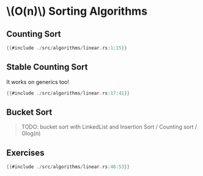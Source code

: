 # \\(O(n)\\) Sorting Algorithms

## Counting Sort

```rust
{{#include ./src/algorithms/linear.rs:1:15}}
```

## Stable Counting Sort

It works on generics too!

```rust
{{#include ./src/algorithms/linear.rs:17:41}}
```

## Bucket Sort

> TODO: bucket sort with LinkedList and Insertion Sort / Counting sort / Olog(n)

## Exercises

```rust
{{#include ./src/algorithms/linear.rs:46:53}}
```
